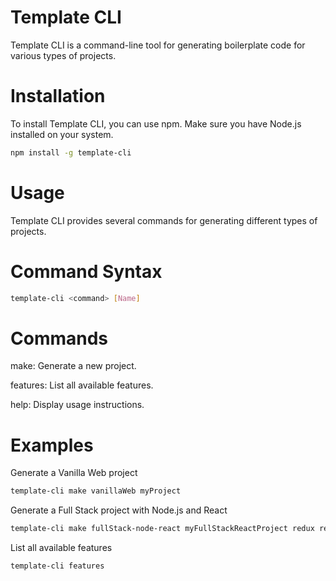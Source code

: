 # Template CLI

Template CLI is a command-line tool for generating boilerplate code for various types of projects.

# Installation

To install Template CLI, you can use npm. Make sure you have Node.js installed on your system.

```bash
npm install -g template-cli
```

# Usage

Template CLI provides several commands for generating different types of projects.

# Command Syntax

```bash
template-cli <command> [Name]
```

# Commands

make: Generate a new project.

features: List all available features.

help: Display usage instructions.

# Examples

Generate a Vanilla Web project

```bash
template-cli make vanillaWeb myProject
```

Generate a Full Stack project with Node.js and React

```bash
template-cli make fullStack-node-react myFullStackReactProject redux react-router
```

List all available features

```bash
template-cli features
```
